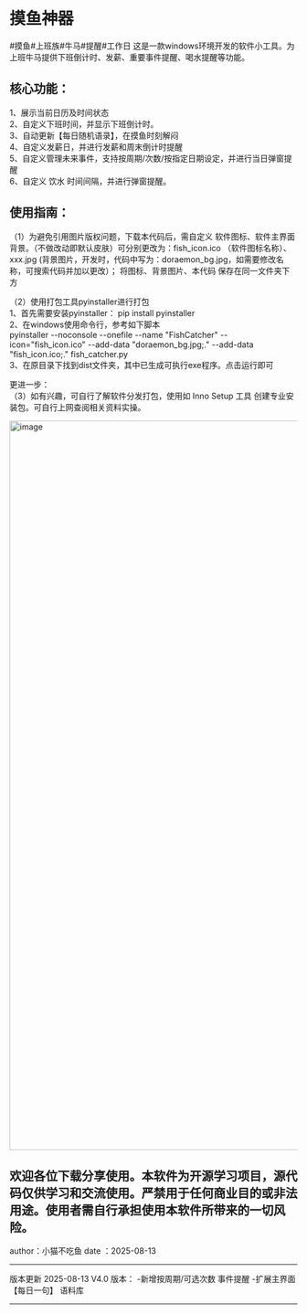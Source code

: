 # 摸鱼神器
#摸鱼#上班族#牛马#提醒#工作日
这是一款windows环境开发的软件小工具。为上班牛马提供下班倒计时、发薪、重要事件提醒、喝水提醒等功能。  

## **核心功能：**  
1、展示当前日历及时间状态  
2、自定义下班时间，并显示下班倒计时。  
3、自动更新【每日随机语录】，在摸鱼时刻解闷  
4、自定义发薪日，并进行发薪和周末倒计时提醒  
5、自定义管理未来事件，支持按周期/次数/按指定日期设定，并进行当日弹窗提醒  
6、自定义 饮水 时间间隔，并进行弹窗提醒。  




## **使用指南：**  
（1）为避免引用图片版权问题，下载本代码后，需自定义 软件图标、软件主界面背景。（不做改动即默认皮肤）可分别更改为：fish_icon.ico （软件图标名称）、xxx.jpg (背景图片，开发时，代码中写为：doraemon_bg.jpg，如需要修改名称，可搜索代码并加以更改）；
将图标、背景图片、本代码 保存在同一文件夹下方  

（2）使用打包工具pyinstaller进行打包  
      1、首先需要安装pyinstaller： pip install pyinstaller  
      2、在windows使用命令行，参考如下脚本   
pyinstaller --noconsole --onefile --name "FishCatcher" --icon="fish_icon.ico" --add-data "doraemon_bg.jpg;." --add-data "fish_icon.ico;." fish_catcher.py  
      3、在原目录下找到dist文件夹，其中已生成可执行exe程序。点击运行即可  

更进一步：  
（3）如有兴趣，可自行了解软件分发打包，使用如 Inno Setup 工具 创建专业安装包。可自行上网查阅相关资料实操。  



<img width="2387" height="1277" alt="image" src="https://github.com/user-attachments/assets/9859fa33-5061-46a5-9e25-eed878aa618a" />







## **欢迎各位下载分享使用。本软件为开源学习项目，源代码仅供学习和交流使用。严禁用于任何商业目的或非法用途。使用者需自行承担使用本软件所带来的一切风险。**

author：小猫不吃鱼
date  ：2025-08-13





***************************************************************************************************************************************
版本更新
2025-08-13 V4.0 版本：
-新增按周期/可选次数 事件提醒
-扩展主界面 【每日一句】 语料库
***************************************************************************************************************************************



